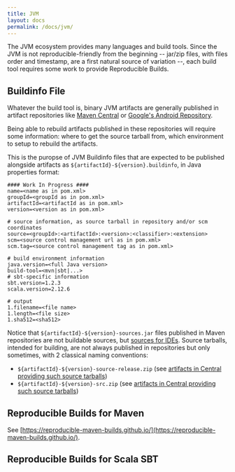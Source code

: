 ```yaml
---
title: JVM
layout: docs
permalink: /docs/jvm/
---
```


The JVM ecosystem provides many languages and build tools.
Since the JVM is not reproducible-friendly from the beginning
-- jar/zip files, with files order and timestamp, are a first natural source of variation --,
each build tool requires some work to provide Reproducible Builds.

Buildinfo File
--------------

Whatever the build tool is, binary JVM artifacts are generally published in artifact repositories
like [Maven Central](https://search.maven.org/) or [Google's Android Repository](https://dl.google.com/dl/android/maven2/index.html).

Being able to rebuild artifacts published in these repositories will require some information: where to get the source tarball from,
which environment to setup to rebuild the artifacts.

This is the puropse of JVM Buildinfo files that are expected to be published alongside artifacts
as `${artifactId}-${version}.buildinfo`, in Java properties format:


```
#### Work In Progress ####
name=<name as in pom.xml>
groupId=<groupId as in pom.xml>
artifactId=<artifactId as in pom.xml>
version=<version as in pom.xml>

# source information, as source tarball in repository and/or scm coordinates
source=<groupId>:<artifactId>:<version>:<classifier>:<extension>
scm=<source control management url as in pom.xml>
scm.tag=<source control management tag as in pom.xml>

# build environment information
java.version=<full Java version>
build-tool=<mvn|sbt|...>
# sbt-specific information
sbt.version=1.2.3
scala.version=2.12.6

# output
1.filename=<file name>
1.length=<file size>
1.sha512=<sha512>
```

Notice that `${artifactId}-${version}-sources.jar` files published in Maven repositories are not buildable sources, but [sources for IDEs](https://central.sonatype.org/pages/requirements.html#supply-javadoc-and-sources).
Source tarballs, intended for building, are not always published in repositories but only sometimes, with 2 classical naming conventions:
- `${artifactId}-${version}-source-release.zip` (see [artifacts in Central providing such source tarballs](https://search.maven.org/search?q=l:source-release))
- `${artifactId}-${version}-src.zip` (see [artifacts in Central providing such source tarballs](https://search.maven.org/search?q=l:src))

Reproducible Builds for Maven
-----------------------------

See [https://reproducible-maven-builds.github.io/](https://reproducible-maven-builds.github.io/).

Reproducible Builds for Scala SBT
---------------------------------
